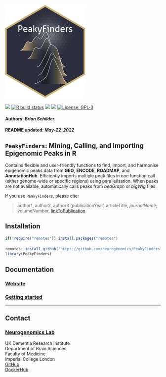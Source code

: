 <img src='https://github.com/neurogenomics/PeakyFinders/raw/master/inst/hex/hex.png' height='300'><br><br>
[![](https://img.shields.io/badge/devel%20version-0.99.0-black.svg)](https://github.com/neurogenomics/PeakyFinders)
[![R build
status](https://github.com/neurogenomics/PeakyFinders/workflows/R-CMD-check-bioc/badge.svg)](https://github.com/neurogenomics/PeakyFinders/actions)
[![](https://img.shields.io/github/last-commit/neurogenomics/PeakyFinders.svg)](https://github.com/neurogenomics/PeakyFinders/commits/master)
[![](https://app.codecov.io/gh/neurogenomics/PeakyFinders/branch/master/graph/badge.svg)](https://app.codecov.io/gh/neurogenomics/PeakyFinders)
[![License:
GPL-3](https://img.shields.io/badge/license-GPL--3-blue.svg)](https://cran.r-project.org/web/licenses/GPL-3)
<h4>
Authors: <i>Brian Schilder</i>
</h4>
<h4>
README updated: <i>May-22-2022</i>
</h4>

<!-- To modify Package/Title/Description/Authors fields, edit the DESCRIPTION file -->

## `PeakyFinders`: Mining, Calling, and Importing Epigenomic Peaks in R

Contains flexible and user-friendly functions to find, import, and
harmonise epigenomic peaks data from **GEO**, **ENCODE**, **ROADMAP**,
and **AnnotationHub**. Efficiently imports multiple peak files in one
function call (either genome-wide or specific regions) using
parallelisation. When peaks are not available, automatically calls peaks
from *bedGraph* or *bigWig* files.

If you use `PeakyFinders`, please cite:

> author1, author2, author3 (publicationYear) articleTitle,
> *journalName*; volumeNumber, [linkToPublication](linkToPublication)

## Installation

``` r
if(!require("remotes")) install.packages("remotes")

remotes::install_github("https://github.com/neurogenomics/PeakyFinders")
library(PeakyFinders)
```

## Documentation

### [Website](https://neurogenomics.github.io/PeakyFinders)

### [Getting started](https://neurogenomics.github.io/PeakyFinders/articles/PeakyFinders)

<hr>

## Contact

### [Neurogenomics Lab](https://www.neurogenomics.co.uk/)

UK Dementia Research Institute  
Department of Brain Sciences  
Faculty of Medicine  
Imperial College London  
[GitHub](https://github.com/neurogenomics)  
[DockerHub](https://hub.docker.com/orgs/neurogenomicslab)

<br>
